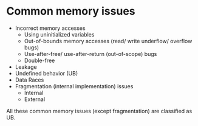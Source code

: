 # Common memory issues

- Incorrect memory accesses
  - Using uninitialized variables
  - Out-of-bounds memory accesses (read/ write underflow/ overflow bugs)
  - Use-after-free/ use-after-return (out-of-scope) bugs
  - Double-free
- Leakage
- Undefined behavior (UB)
- Data Races
- Fragmentation (internal implementation) issues
  - Internal
  - External



All these common memory issues (except fragmentation) are classified as UB.